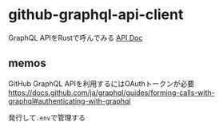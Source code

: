 # github-graphql-api-client

GraphQL APIをRustで呼んでみる
[API Doc](https://docs.github.com/ja/graphql)

## memos

GitHub GraphQL APIを利用するにはOAuthトークンが必要
https://docs.github.com/ja/graphql/guides/forming-calls-with-graphql#authenticating-with-graphql

発行して`.env`で管理する
